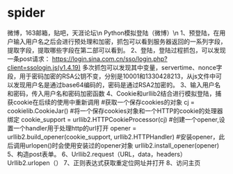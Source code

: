 # spider
微博，163邮箱，贴吧，天涯论坛\n
Python模拟登陆（微博）\n
1、预登陆，在用户输入用户名之后会进行预处理和加密，抓包可以看到服务器返回的一系列字段，提取字段，提取哪些字段在第二部可以看到。
2、登陆，登陆过程抓包，可以发现一条post请求：
https://login.sina.com.cn/sso/login.php?client=ssologin.js(v1.4.19)
多次抓包可以发现其中变量，servertime、nonce字段，用于密码加密的RSA公钥不变，分别是10001和1330428213，从js文件中可以发现用户名是通过base64编码的，密码是通过RSA2加密的。
3、输入用户名和密码，传入用户名和密码加密函数
4、Cookie和urllib2结合进行模拟登陆，捕获cookie在后续的使用中重新调用
            #获取一个保存cookies的对象
            cj = cookielib.CookieJar()
            #将一个保存cookies对象和一个HTTP的cookie的处理器绑定
            cookie_support = urllib2.HTTPCookieProcessor(cj)
            #创建一个opener,设置一个handler用于处理http的url打开
            opener = urllib2.build_opener(cookie_support, urllib2.HTTPHandler)
            #安装opener，此后调用urlopen()时会使用安装过的opener对象
            urllib2.install_opener(opener)
5、构造post表单。
6、Urllib2.request（URL，data，headers）
Urllib2.urlopen（）
7、正则表达式获取重定位网址并打开
8、访问主页
